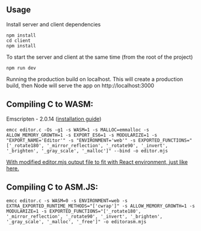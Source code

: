 ## Usage

Install server and client dependencies

```
npm install
cd client
npm install
```

To start the server and client at the same time (from the root of the project)

```
npm run dev
```

Running the production build on localhost. This will create a production build, then Node will serve the app on http://localhost:3000

## Compiling C to WASM:

Emscripten - 2.0.14 ([installation guide](https://emscripten.org/docs/getting_started/downloads.html))

```
emcc editor.c -Os -g1 -s WASM=1 -s MALLOC=emmalloc -s ALLOW_MEMORY_GROWTH=1 -s EXPORT_ES6=1 -s MODULARIZE=1 -s "EXPORT_NAME='Editor'" -s "ENVIRONMENT='web'" -s EXPORTED_FUNCTIONS="['_rotate180', '_mirror_reflection', '_rotate90', '_invert', '_brighten', '_gray_scale', '_malloc']" --bind -o editor.mjs
```

[With modified editor.mjs output file to fit with React environment, just like here.](https://stackoverflow.com/a/60571821/9682898)

## Compiling C to ASM.JS:

```
emcc editor.c -s WASM=0 -s ENVIRONMENT=web -s EXTRA_EXPORTED_RUNTIME_METHODS="['cwrap']" -s ALLOW_MEMORY_GROWTH=1 -s MODULARIZE=1 -s EXPORTED_FUNCTIONS="['_rotate180', '_mirror_reflection', '_rotate90', '_invert', '_brighten', '_gray_scale', '_malloc', '_free']" -o editorasm.mjs
```
